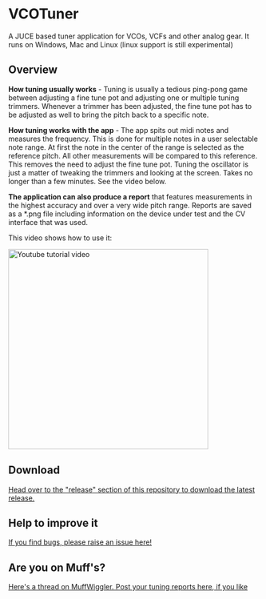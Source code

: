 # VCOTuner
A JUCE based tuner application for VCOs, VCFs and other analog gear. It runs on Windows, Mac and Linux (linux support is still experimental)

## Overview

**How tuning usually works** - Tuning is usually a tedious ping-pong game between adjusting a fine tune pot and adjusting one or multiple tuning trimmers. Whenever a trimmer has been adjusted, the fine tune pot has to be adjusted as well to bring the pitch back to a specific note. 

**How tuning works with the app** - The app spits out midi notes and measures the frequency. This is done for multiple notes in a user selectable note range. At first the note in the center of the range is selected as the reference pitch. All other measurements will be compared to this reference. This removes the need to adjust the fine tune pot. Tuning the oscillator is just a matter of tweaking the trimmers and looking at the screen. Takes no longer than a few minutes. See the video below. 

**The application can also produce a report** that features measurements in the highest accuracy and over a very wide pitch range. Reports are saved as a *.png file including information on the device under test and the CV interface that was used. 

This video shows how to use it:

<a href="http://www.youtube.com/watch?feature=player_embedded&v=JpMFTOBXuv8
" target="_blank"><img src="http://img.youtube.com/vi/JpMFTOBXuv8/0.jpg" 
alt="Youtube tutorial video" width="400" border="0" /></a>

## Download

[Head over to the "release" section of this repository to download the latest release.](https://github.com/TheSlowGrowth/VCOTuner/releases/latest)

## Help to improve it

[If you find bugs, please raise an issue here!](https://github.com/TheSlowGrowth/VCOTuner/issues)

## Are you on Muff's?

[Here's a thread on MuffWiggler. Post your tuning reports here, if you like](https://www.muffwiggler.com/forum/viewtopic.php?p=2276045)
